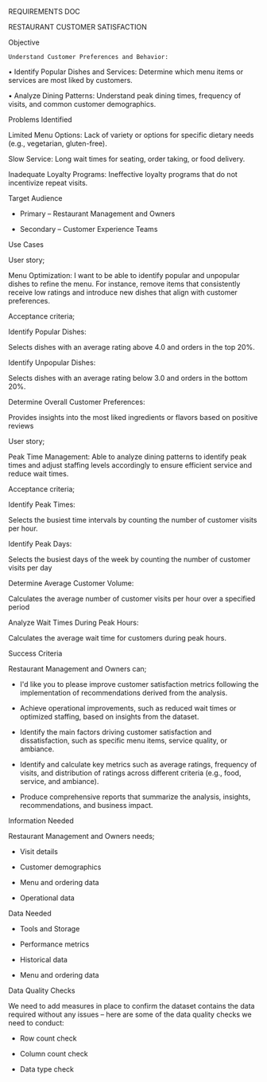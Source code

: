 REQUIREMENTS DOC


RESTAURANT CUSTOMER SATISFACTION


Objective


	Understand Customer Preferences and Behavior:


•	Identify Popular Dishes and Services: Determine which menu items or services are most liked by customers. 



•	Analyze Dining Patterns: Understand peak dining times, frequency of visits, and common customer demographics.


Problems Identified


Limited Menu Options: Lack of variety or options for specific dietary needs (e.g., vegetarian, gluten-free).


Slow Service: Long wait times for seating, order taking, or food delivery.


Inadequate Loyalty Programs: Ineffective loyalty programs that do not incentivize repeat visits.


Target Audience


- Primary – Restaurant Management and Owners


-	Secondary – Customer Experience Teams


 Use Cases

 
User story;


Menu Optimization: I want to be able to identify popular and unpopular dishes to refine the menu. For instance, remove items that consistently receive low ratings and introduce new dishes that align with customer preferences.


Acceptance criteria;


Identify Popular Dishes:


 Selects dishes with an average rating above 4.0 and orders in the top 20%.

 
Identify Unpopular Dishes:


Selects dishes with an average rating below 3.0 and orders in the bottom 20%.


Determine Overall Customer Preferences:


 Provides insights into the most liked ingredients or flavors based on positive reviews


User story;


Peak Time Management: Able to analyze dining patterns to identify peak times and adjust staffing levels accordingly to ensure efficient service and reduce wait times.


Acceptance criteria;


Identify Peak Times:


 Selects the busiest time intervals by counting the number of customer visits per hour.

 
Identify Peak Days:


Selects the busiest days of the week by counting the number of customer visits per day


Determine Average Customer Volume:


 Calculates the average number of customer visits per hour over a specified period

 
Analyze Wait Times During Peak Hours:


 Calculates the average wait time for customers during peak hours.

 
Success Criteria


Restaurant Management and Owners can;


-	I'd like you to please improve customer satisfaction metrics following the implementation of recommendations derived from the analysis.


-	Achieve operational improvements, such as reduced wait times or optimized staffing, based on insights from the dataset.


-	Identify the main factors driving customer satisfaction and dissatisfaction, such as specific menu items, service quality, or ambiance.


-	Identify and calculate key metrics such as average ratings, frequency of visits, and distribution of ratings across different criteria (e.g., food, service, and ambiance).


-	Produce comprehensive reports that summarize the analysis, insights, recommendations, and business impact.


Information Needed


Restaurant Management and Owners needs;


-	Visit details


-	Customer demographics


-	Menu and ordering data


-	Operational data


Data Needed


-	Tools and Storage


-	Performance metrics


-	Historical data


-	Menu and ordering data



Data Quality Checks


We need to add measures in place to confirm the dataset contains the data required without any issues – here are some of the data quality checks we need to conduct:


 - Row count check


-	Column count check


-	Data type check

